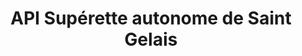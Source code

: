 ---
title: "API Supérette autonome de Saint Gelais"
url: /saint-gelais/api-superette-autonome-de-saint-gelais/
shop: Lebensmittel
---